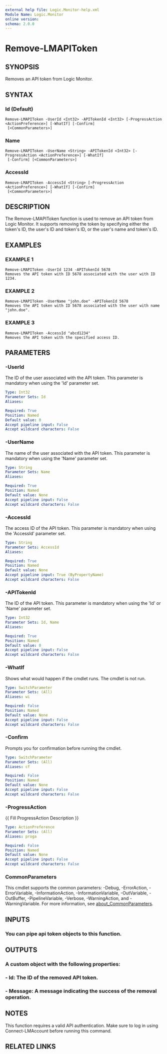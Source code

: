 ```yaml
---
external help file: Logic.Monitor-help.xml
Module Name: Logic.Monitor
online version:
schema: 2.0.0
---
```


# Remove-LMAPIToken

## SYNOPSIS
Removes an API token from Logic Monitor.

## SYNTAX

### Id (Default)
```
Remove-LMAPIToken -UserId <Int32> -APITokenId <Int32> [-ProgressAction <ActionPreference>] [-WhatIf] [-Confirm]
 [<CommonParameters>]
```

### Name
```
Remove-LMAPIToken -UserName <String> -APITokenId <Int32> [-ProgressAction <ActionPreference>] [-WhatIf]
 [-Confirm] [<CommonParameters>]
```

### AccessId
```
Remove-LMAPIToken -AccessId <String> [-ProgressAction <ActionPreference>] [-WhatIf] [-Confirm]
 [<CommonParameters>]
```

## DESCRIPTION
The Remove-LMAPIToken function is used to remove an API token from Logic Monitor.
It supports removing the token by specifying either the token's ID, the user's ID and token's ID, or the user's name and token's ID.

## EXAMPLES

### EXAMPLE 1
```
Remove-LMAPIToken -UserId 1234 -APITokenId 5678
Removes the API token with ID 5678 associated with the user with ID 1234.
```

### EXAMPLE 2
```
Remove-LMAPIToken -UserName "john.doe" -APITokenId 5678
Removes the API token with ID 5678 associated with the user with name "john.doe".
```

### EXAMPLE 3
```
Remove-LMAPIToken -AccessId "abcd1234"
Removes the API token with the specified access ID.
```

## PARAMETERS

### -UserId
The ID of the user associated with the API token.
This parameter is mandatory when using the 'Id' parameter set.

```yaml
Type: Int32
Parameter Sets: Id
Aliases:

Required: True
Position: Named
Default value: 0
Accept pipeline input: False
Accept wildcard characters: False
```

### -UserName
The name of the user associated with the API token.
This parameter is mandatory when using the 'Name' parameter set.

```yaml
Type: String
Parameter Sets: Name
Aliases:

Required: True
Position: Named
Default value: None
Accept pipeline input: False
Accept wildcard characters: False
```

### -AccessId
The access ID of the API token.
This parameter is mandatory when using the 'AccessId' parameter set.

```yaml
Type: String
Parameter Sets: AccessId
Aliases:

Required: True
Position: Named
Default value: None
Accept pipeline input: True (ByPropertyName)
Accept wildcard characters: False
```

### -APITokenId
The ID of the API token.
This parameter is mandatory when using the 'Id' or 'Name' parameter set.

```yaml
Type: Int32
Parameter Sets: Id, Name
Aliases:

Required: True
Position: Named
Default value: 0
Accept pipeline input: False
Accept wildcard characters: False
```

### -WhatIf
Shows what would happen if the cmdlet runs.
The cmdlet is not run.

```yaml
Type: SwitchParameter
Parameter Sets: (All)
Aliases: wi

Required: False
Position: Named
Default value: None
Accept pipeline input: False
Accept wildcard characters: False
```

### -Confirm
Prompts you for confirmation before running the cmdlet.

```yaml
Type: SwitchParameter
Parameter Sets: (All)
Aliases: cf

Required: False
Position: Named
Default value: None
Accept pipeline input: False
Accept wildcard characters: False
```

### -ProgressAction
{{ Fill ProgressAction Description }}

```yaml
Type: ActionPreference
Parameter Sets: (All)
Aliases: proga

Required: False
Position: Named
Default value: None
Accept pipeline input: False
Accept wildcard characters: False
```

### CommonParameters
This cmdlet supports the common parameters: -Debug, -ErrorAction, -ErrorVariable, -InformationAction, -InformationVariable, -OutVariable, -OutBuffer, -PipelineVariable, -Verbose, -WarningAction, and -WarningVariable. For more information, see [about_CommonParameters](http://go.microsoft.com/fwlink/?LinkID=113216).

## INPUTS

### You can pipe api token objects to this function.
## OUTPUTS

### A custom object with the following properties:
### - Id: The ID of the removed API token.
### - Message: A message indicating the success of the removal operation.
## NOTES
This function requires a valid API authentication.
Make sure to log in using Connect-LMAccount before running this command.

## RELATED LINKS
